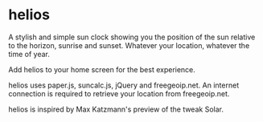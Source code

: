 helios
======

A stylish and simple sun clock showing you the position of the sun relative to the horizon, sunrise and sunset. Whatever your location, whatever the time of year.

Add helios to your home screen for the best experience.

helios uses paper.js, suncalc.js, jQuery and freegeoip.net. An internet connection is required to retrieve your location from freegeoip.net.

helios is inspired by Max Katzmann's preview of the tweak Solar.
